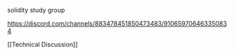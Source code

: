 solidity study group

https://discord.com/channels/883478451850473483/910659706463350834

[[Technical Discussion]]